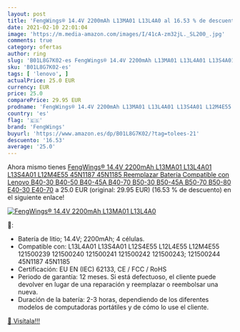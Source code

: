 ```yaml
---
layout: post
title: 'FengWings® 14.4V 2200mAh L13MA01 L13L4A0 al 16.53 % de descuento'
date: 2021-02-10 22:01:04
image: 'https://m.media-amazon.com/images/I/41cA-zm32jL._SL200_.jpg'
comments: true
category: ofertas
author: ring
slug: 'B01L8G7K02-es FengWings® 14.4V 2200mAh L13MA01 L13L4A01 L13S4A01...'
sku: 'B01L8G7K02-es'
tags: [ 'lenovo', ]
actualPrice: 25.0 EUR
currency: EUR
price: 25.0
comparePrice: 29.95 EUR
prodname: 'FengWings® 14.4V 2200mAh L13MA01 L13L4A01 L13S4A01 L12M4E55 45N1187 45N1185 Reemplazar Batería Compatible con Lenovo B40-30 B40-50 B40-45A B40-70 B50-30 B50-45A B50-70 B50-80 E40-30 E40-70'
country: 'es'
flag: '🇪🇸'
brand: 'FengWings'
buyurl: 'https://www.amazon.es/dp/B01L8G7K02/?tag=tolees-21'
descuento: '16.53'
average: '25.0'
---
```


Ahora mismo tienes [FengWings® 14.4V 2200mAh L13MA01 L13L4A01 L13S4A01 L12M4E55 45N1187 45N1185 Reemplazar Batería Compatible con Lenovo B40-30 B40-50 B40-45A B40-70 B50-30 B50-45A B50-70 B50-80 E40-30 E40-70](https://www.amazon.es/dp/B01L8G7K02/?tag=tolees-21) a 25.0 EUR (original: 29.95 EUR) (16.53 %  de descuento) en el siguiente enlace!

[![FengWings® 14.4V 2200mAh L13MA01 L13L4A0](https://m.media-amazon.com/images/I/41cA-zm32jL._SL200_.jpg)](https://www.amazon.es/dp/B01L8G7K02/?tag=tolees-21)

🔎:

- Batería de litio; 14.4V; 2200mAh; 4 células.
- Compatible con: L13L4A01 L13S4A01 L12S4E55 L12L4E55 L12M4E55 121500239 121500240 121500241 121500242 121500243; 121500244 45N1187 45N1185
- Certificación: EU EN (IEC) 62133, CE / FCC / RoHS
- Periodo de garantía: 12 meses. Si está defectuoso, el cliente puede devolver en lugar de una reparación y reemplazar o reembolsar una nueva.
- Duración de la batería: 2-3 horas, dependiendo de los diferentes modelos de computadoras portátiles y de cómo lo use el cliente.

[🛒 Visítala!!!](https://www.amazon.es/dp/B01L8G7K02/?tag=tolees-21)
